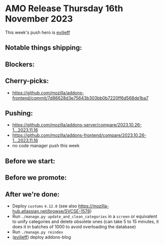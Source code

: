 # AMO Release Thursday 16th November 2023

This week's push hero is [eviljeff](https://github.com/eviljeff)

## Notable things shipping:

## Blockers:

## Cherry-picks:

- https://github.com/mozilla/addons-frontend/commit/7d86628d3e75643b303bb0b7220ff6d568de1ba7
  
## Pushing:

- https://github.com/mozilla/addons-server/compare/2023.10.26-1...2023.11.16
- https://github.com/mozilla/addons-frontend/compare/2023.10.26-1...2023.11.16
- no code manager push this week

## Before we start:

## Before we promote:

## After we're done:
- Deploy `customs` `4.12.0` (see also https://mozilla-hub.atlassian.net/browse/SVCSE-1578)
- Run `./manage.py update_and_clean_categories` in a `screen` or equivalent to unify categories and delete obsolete ones (can take 5 to 15 minutes, it does it in batches of 1000 to avoid overloading the database)
- Run `./manage.py reindex`
- ([eviljeff](https://github.com/eviljeff)) deploy addons-blog 

